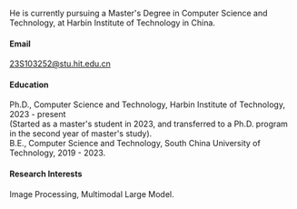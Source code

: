 


He is currently pursuing a Master's Degree in Computer Science and Technology, at Harbin Institute of Technology in China.

#### Email
23S103252@stu.hit.edu.cn

#### Education
Ph.D., Computer Science and Technology, Harbin Institute of Technology, 2023 - present \
(Started as a master's student in 2023, and transferred to a Ph.D. program in the second year of master's study).\
B.E., Computer Science and Technology, South China University of Technology, 2019 - 2023.

#### Research Interests
Image Processing, Multimodal Large Model.


